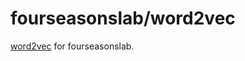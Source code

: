 # fourseasonslab/word2vec

[word2vec](https://code.google.com/archive/p/word2vec/) for fourseasonslab.

